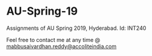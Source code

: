 # AU-Spring-19
Assignments of AU Spring 2019, Hyderabad. Id: INT240

Feel free to contact me at any time
@
mabbusaivardhan.reddy@accoliteindia.com
